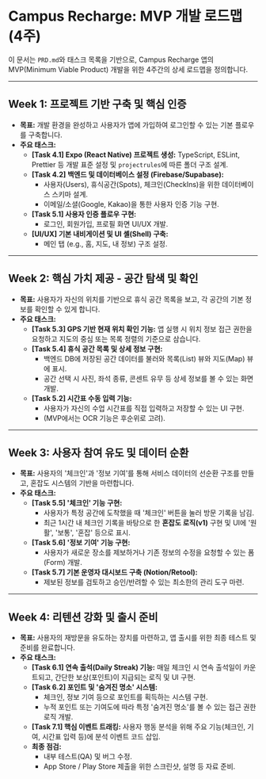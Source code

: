 # Campus Recharge: MVP 개발 로드맵 (4주)

이 문서는 `PRD.md`와 태스크 목록을 기반으로, Campus Recharge 앱의 MVP(Minimum Viable Product) 개발을 위한 4주간의 상세 로드맵을 정의합니다.

---

## **Week 1: 프로젝트 기반 구축 및 핵심 인증**
*   **목표:** 개발 환경을 완성하고 사용자가 앱에 가입하여 로그인할 수 있는 기본 플로우를 구축합니다.
*   **주요 태스크:**
    *   **[Task 4.1] Expo (React Native) 프로젝트 생성:** TypeScript, ESLint, Prettier 등 개발 표준 설정 및 `projectrules`에 따른 폴더 구조 설계.
    *   **[Task 4.2] 백엔드 및 데이터베이스 설정 (Firebase/Supabase):**
        *   사용자(Users), 휴식공간(Spots), 체크인(CheckIns)을 위한 데이터베이스 스키마 설계.
        *   이메일/소셜(Google, Kakao)을 통한 사용자 인증 기능 구현.
    *   **[Task 5.1] 사용자 인증 플로우 구현:**
        *   로그인, 회원가입, 프로필 화면 UI/UX 개발.
    *   **[UI/UX] 기본 내비게이션 및 UI 셸(Shell) 구축:**
        *   메인 탭 (e.g., 홈, 지도, 내 정보) 구조 설정.

---

## **Week 2: 핵심 가치 제공 - 공간 탐색 및 확인**
*   **목표:** 사용자가 자신의 위치를 기반으로 휴식 공간 목록을 보고, 각 공간의 기본 정보를 확인할 수 있게 합니다.
*   **주요 태스크:**
    *   **[Task 5.3] GPS 기반 현재 위치 확인 기능:** 앱 실행 시 위치 정보 접근 권한을 요청하고 지도의 중심 또는 목록 정렬의 기준으로 삼습니다.
    *   **[Task 5.4] 휴식 공간 목록 및 상세 정보 구현:**
        *   백엔드 DB에 저장된 공간 데이터를 불러와 목록(List) 뷰와 지도(Map) 뷰에 표시.
        *   공간 선택 시 사진, 좌석 종류, 콘센트 유무 등 상세 정보를 볼 수 있는 화면 개발.
    *   **[Task 5.2] 시간표 수동 입력 기능:**
        *   사용자가 자신의 수업 시간표를 직접 입력하고 저장할 수 있는 UI 구현.
        *   (MVP에서는 OCR 기능은 후순위로 고려).

---

## **Week 3: 사용자 참여 유도 및 데이터 순환**
*   **목표:** 사용자의 '체크인'과 '정보 기여'를 통해 서비스 데이터의 선순환 구조를 만들고, 혼잡도 시스템의 기반을 마련합니다.
*   **주요 태스크:**
    *   **[Task 5.5] '체크인' 기능 구현:**
        *   사용자가 특정 공간에 도착했을 때 '체크인' 버튼을 눌러 방문 기록을 남김.
        *   최근 1시간 내 체크인 기록을 바탕으로 한 **혼잡도 로직(v1)** 구현 및 UI에 '원활', '보통', '혼잡' 등으로 표시.
    *   **[Task 5.6] '정보 기여' 기능 구현:**
        *   사용자가 새로운 장소를 제보하거나 기존 정보의 수정을 요청할 수 있는 폼(Form) 개발.
    *   **[Task 5.7] 기본 운영자 대시보드 구축 (Notion/Retool):**
        *   제보된 정보를 검토하고 승인/반려할 수 있는 최소한의 관리 도구 마련.

---

## **Week 4: 리텐션 강화 및 출시 준비**
*   **목표:** 사용자의 재방문을 유도하는 장치를 마련하고, 앱 출시를 위한 최종 테스트 및 준비를 완료합니다.
*   **주요 태스크:**
    *   **[Task 6.1] 연속 출석(Daily Streak) 기능:** 매일 체크인 시 연속 출석일이 카운트되고, 간단한 보상(포인트)이 지급되는 로직 및 UI 구현.
    *   **[Task 6.2] 포인트 및 '숨겨진 명소' 시스템:**
        *   체크인, 정보 기여 등으로 포인트를 획득하는 시스템 구현.
        *   누적 포인트 또는 기여도에 따라 특정 '숨겨진 명소'를 볼 수 있는 접근 권한 로직 개발.
    *   **[Task 7.1] 핵심 이벤트 트래킹:** 사용자 행동 분석을 위해 주요 기능(체크인, 기여, 시간표 입력 등)에 분석 이벤트 코드 삽입.
    *   **최종 점검:**
        *   내부 테스트(QA) 및 버그 수정.
        *   App Store / Play Store 제출을 위한 스크린샷, 설명 등 자료 준비.
